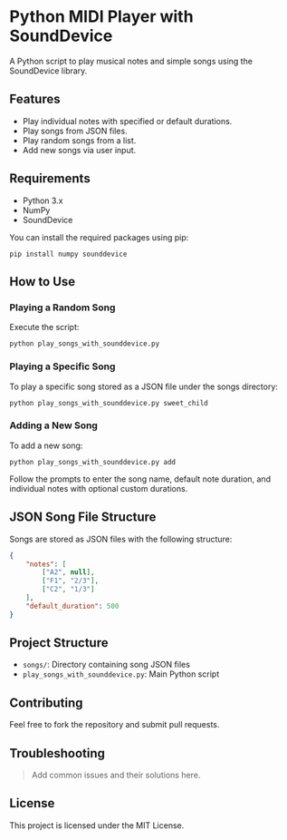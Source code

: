 # Python MIDI Player with SoundDevice

A Python script to play musical notes and simple songs using the SoundDevice library.

## Features

- Play individual notes with specified or default durations.
- Play songs from JSON files.
- Play random songs from a list.
- Add new songs via user input.

## Requirements

- Python 3.x
- NumPy
- SoundDevice

You can install the required packages using pip:

```
pip install numpy sounddevice
```

## How to Use

### Playing a Random Song

Execute the script:

```
python play_songs_with_sounddevice.py
```

### Playing a Specific Song

To play a specific song stored as a JSON file under the songs directory:

```
python play_songs_with_sounddevice.py sweet_child
```

### Adding a New Song

To add a new song:

```
python play_songs_with_sounddevice.py add
```

Follow the prompts to enter the song name, default note duration, and individual notes with optional custom durations.

## JSON Song File Structure

Songs are stored as JSON files with the following structure:

```json
{
    "notes": [
        ["A2", null],
        ["F1", "2/3"],
        ["C2", "1/3"]
    ],
    "default_duration": 500
}
```

## Project Structure

- `songs/`: Directory containing song JSON files
- `play_songs_with_sounddevice.py`: Main Python script

## Contributing

Feel free to fork the repository and submit pull requests.

## Troubleshooting

> Add common issues and their solutions here.

## License

This project is licensed under the MIT License.
